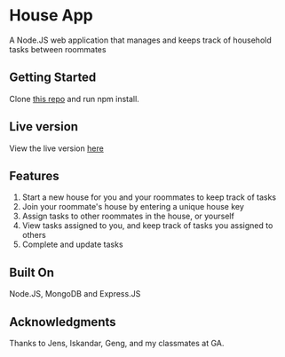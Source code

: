 # House App
A Node.JS web application that manages and keeps track of household tasks between roommates 
## Getting Started
Clone [this repo](https://github.com/kwokrobyn/house-app) and run npm install.
## Live version 
View the live version [here](https://house-app-robyn.herokuapp.com/dashboard)
## Features
1. Start a new house for you and your roommates to keep track of tasks 
2. Join your roommate's house by entering a unique house key 
3. Assign tasks to other roommates in the house, or yourself 
4. View tasks assigned to you, and keep track of tasks you assigned to others 
5. Complete and update tasks 
## Built On
Node.JS, MongoDB and Express.JS 
## Acknowledgments 
Thanks to Jens, Iskandar, Geng, and my classmates at GA.  
